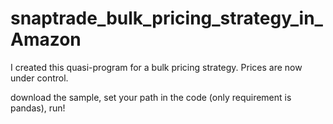 # snaptrade_bulk_pricing_strategy_in_Amazon
I created this quasi-program for a bulk pricing strategy. Prices are now under control.

download the sample,
set your path in the code
(only requirement is pandas),
run!
